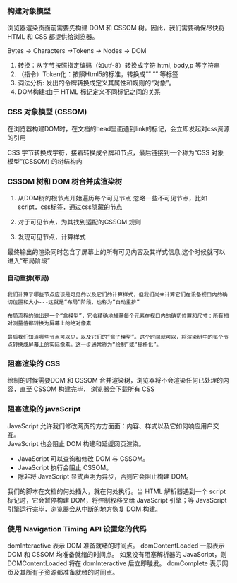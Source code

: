 ### 构建对象模型


浏览器渲染页面前需要先构建 DOM 和 CSSOM 树。因此，我们需要确保尽快将 HTML 和 CSS 都提供给浏览器。

Bytes -> Characters ->Tokens -> Nodes -> DOM 

1. 转换：从字节按照指定编码（如utf-8）转换成字符 html, body,p 等字符串
2. （指令）Token化：按照Html5的标准，转换成“<html>” “<body>” 等标签
3. 词法分析: 发出的令牌转换成定义其属性和规则的“对象”。 
4. DOM构建:由于 HTML 标记定义不同标记之间的关系


### CSS 对象模型 (CSSOM)
在浏览器构建DOM时，在文档的head里面遇到link的标记，会立即发起对css资源的引用

CSS 字节转换成字符，接着转换成令牌和节点，最后链接到一个称为“CSS 对象模型”(CSSOM) 的树结构内

### CSSOM 树和 DOM 树合并成渲染树
1. 从DOM树的根节点开始遍历每个可见节点
    忽略一些不可见节点，比如script，css标签，通过css隐藏的节点

2. 对于可见节点，为其找到适配的CSSOM 规则
3. 发现可见节点，计算样式    

最终输出的渲染同时包含了屏幕上的所有可见内容及其样式信息,这个时候就可以进入“布局阶段”


#### 自动重排(布局)
    我们计算了哪些节点应该是可见的以及它们的计算样式，但我们尚未计算它们在设备视口内的确切位置和大小---这就是“布局”阶段，也称为“自动重排”

    布局流程的输出是一个“盒模型”，它会精确地捕获每个元素在视口内的确切位置和尺寸：所有相对测量值都转换为屏幕上的绝对像素

    最后我们知道哪些节点可以见，以及它们的“盒子模型”。这个时间就可以，将渲染树中的每个节点转换成屏幕上的实际像素。这一步通常称为“绘制”或“栅格化”。


### 阻塞渲染的 CSS


绘制的时候需要DOM 和 CSSOM 合并渲染树，浏览器将不会渲染任何已处理的内容，直至 CSSOM 构建完毕，
浏览器会下载所有 CSS 


### 阻塞渲染的 javaScript
JavaScript 允许我们修改网页的方方面面：内容、样式以及它如何响应用户交互。  
JavaScript 也会阻止 DOM 构建和延缓网页渲染。

* JavaScript 可以查询和修改 DOM 与 CSSOM。
* JavaScript 执行会阻止 CSSOM。
* 除非将 JavaScript 显式声明为异步，否则它会阻止构建 DOM。

我们的脚本在文档的何处插入，就在何处执行。当 HTML 解析器遇到一个 script 标记时，它会暂停构建 DOM，将控制权移交给 JavaScript 引擎；等 JavaScript 引擎运行完毕，浏览器会从中断的地方恢复 DOM 构建。


### 使用 Navigation Timing API 设置您的代码
domInteractive 表示 DOM 准备就绪的时间点。
domContentLoaded 一般表示 DOM 和 CSSOM 均准备就绪的时间点。
如果没有阻塞解析器的 JavaScript，则 DOMContentLoaded 将在 domInteractive 后立即触发。
domComplete 表示网页及其所有子资源都准备就绪的时间点。

